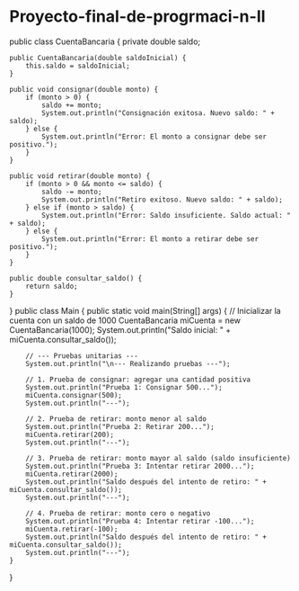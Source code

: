 # Proyecto-final-de-progrmaci-n-II



public class CuentaBancaria {
    private double saldo;

    public CuentaBancaria(double saldoInicial) {
        this.saldo = saldoInicial;
    }

    public void consignar(double monto) {
        if (monto > 0) {
            saldo += monto;
            System.out.println("Consignación exitosa. Nuevo saldo: " + saldo);
        } else {
            System.out.println("Error: El monto a consignar debe ser positivo.");
        }
    }

    public void retirar(double monto) {
        if (monto > 0 && monto <= saldo) {
            saldo -= monto;
            System.out.println("Retiro exitoso. Nuevo saldo: " + saldo);
        } else if (monto > saldo) {
            System.out.println("Error: Saldo insuficiente. Saldo actual: " + saldo);
        } else {
            System.out.println("Error: El monto a retirar debe ser positivo.");
        }
    }

    public double consultar_saldo() {
        return saldo;
    }
}
public class Main {
    public static void main(String[] args) {
        // Inicializar la cuenta con un saldo de 1000
        CuentaBancaria miCuenta = new CuentaBancaria(1000);
        System.out.println("Saldo inicial: " + miCuenta.consultar_saldo());

        // --- Pruebas unitarias ---
        System.out.println("\n--- Realizando pruebas ---");

        // 1. Prueba de consignar: agregar una cantidad positiva
        System.out.println("Prueba 1: Consignar 500...");
        miCuenta.consignar(500);
        System.out.println("---");

        // 2. Prueba de retirar: monto menor al saldo
        System.out.println("Prueba 2: Retirar 200...");
        miCuenta.retirar(200);
        System.out.println("---");

        // 3. Prueba de retirar: monto mayor al saldo (saldo insuficiente)
        System.out.println("Prueba 3: Intentar retirar 2000...");
        miCuenta.retirar(2000);
        System.out.println("Saldo después del intento de retiro: " + miCuenta.consultar_saldo());
        System.out.println("---");

        // 4. Prueba de retirar: monto cero o negativo
        System.out.println("Prueba 4: Intentar retirar -100...");
        miCuenta.retirar(-100);
        System.out.println("Saldo después del intento de retiro: " + miCuenta.consultar_saldo());
        System.out.println("---");
    }
}
